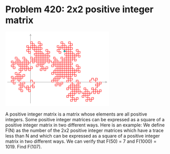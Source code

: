 # Problem 420: 2x2 positive integer matrix

![problem](problem.gif)

A positive integer matrix is a matrix whose elements are all positive
integers. Some positive integer matrices can be expressed as a square of
a positive integer matrix in two different ways. Here is an example: We
define F(N) as the number of the 2x2 positive integer matrices which
have a trace less than N and which can be expressed as a square of a
positive integer matrix in two different ways. We can verify that F(50)
= 7 and F(1000) = 1019. Find F(107).